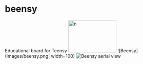 # beensy
Educational board for Teensy
<img src="Images/beensy.png" alt="n"
	title="A" width="150" height="100" />
![Beensy](Images/beensy.png| width=100)
![Beensy aerial view](https://github.com/jordiguerreroUAB/beensy/blob/master/Images/Beensy_AerialV.png?raw=true)
